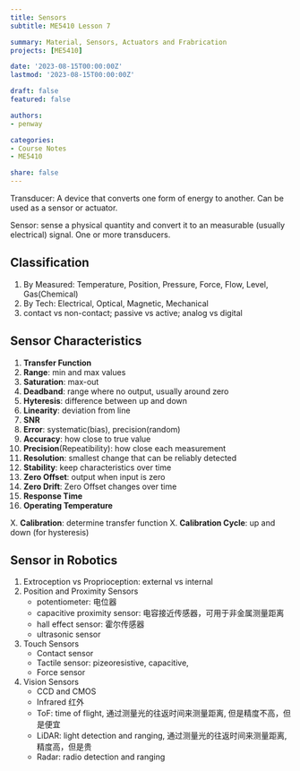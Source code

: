 ```yaml
---
title: Sensors
subtitle: ME5410 Lesson 7

summary: Material, Sensors, Actuators and Frabrication
projects: [ME5410]

date: '2023-08-15T00:00:00Z'
lastmod: '2023-08-15T00:00:00Z'

draft: false
featured: false

authors:
- penway

categories:
- Course Notes
- ME5410

share: false
---
```


Transducer: A device that converts one form of energy to another. Can be used as a sensor or actuator.

Sensor: sense a physical quantity and convert it to an measurable (usually electrical) signal. One or more transducers.

## Classification
1. By Measured: Temperature, Position, Pressure, Force, Flow, Level, Gas(Chemical)
2. By Tech: Electrical, Optical, Magnetic, Mechanical
3. contact vs non-contact; passive vs active; analog vs digital

## Sensor Characteristics
1. **Transfer Function**
2. **Range**: min and max values
3. **Saturation**: max-out
4. **Deadband**: range where no output, usually around zero
5. **Hyteresis**: difference between up and down
6. **Linearity**: deviation from line
7. **SNR**
8. **Error**: systematic(bias), precision(random)
9. **Accuracy**: how close to true value
10. **Precision**(Repeatibility): how close each measurement
11. **Resolution**: smallest change that can be reliably detected
12. **Stability**: keep characteristics over time
13. **Zero Offset**: output when input is zero
14. **Zero Drift**: Zero Offset changes over time
15. **Response Time**
16. **Operating Temperature**

X. **Calibration**: determine transfer function
X. **Calibration Cycle**: up and down (for hysteresis)

## Sensor in Robotics
1. Extroception vs Proprioception: external vs internal
2. Position and Proximity Sensors
    - potentiometer: 电位器
    - capacitive proximity sensor: 电容接近传感器，可用于非金属测量距离
    - hall effect sensor: 霍尔传感器
    - ultrasonic sensor
3. Touch Sensors
    - Contact sensor
    - Tactile sensor: pizeoresistive, capacitive, 
    - Force sensor
4. Vision Sensors
    - CCD and CMOS
    - Infrared 红外
    - ToF: time of flight, 通过测量光的往返时间来测量距离, 但是精度不高，但是便宜
    - LiDAR: light detection and ranging, 通过测量光的往返时间来测量距离, 精度高，但是贵
    - Radar: radio detection and ranging